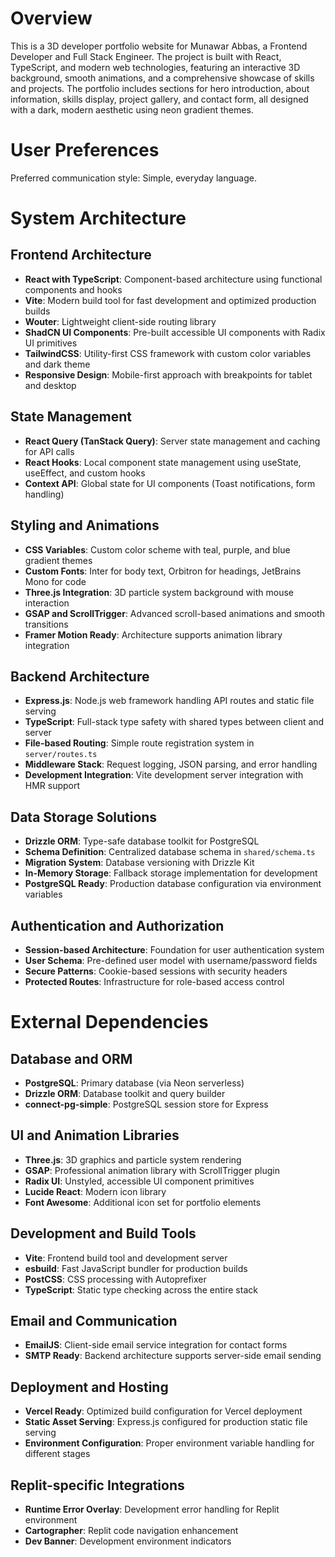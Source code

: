 # Overview

This is a 3D developer portfolio website for Munawar Abbas, a Frontend Developer and Full Stack Engineer. The project is built with React, TypeScript, and modern web technologies, featuring an interactive 3D background, smooth animations, and a comprehensive showcase of skills and projects. The portfolio includes sections for hero introduction, about information, skills display, project gallery, and contact form, all designed with a dark, modern aesthetic using neon gradient themes.

# User Preferences

Preferred communication style: Simple, everyday language.

# System Architecture

## Frontend Architecture
- **React with TypeScript**: Component-based architecture using functional components and hooks
- **Vite**: Modern build tool for fast development and optimized production builds
- **Wouter**: Lightweight client-side routing library
- **ShadCN UI Components**: Pre-built accessible UI components with Radix UI primitives
- **TailwindCSS**: Utility-first CSS framework with custom color variables and dark theme
- **Responsive Design**: Mobile-first approach with breakpoints for tablet and desktop

## State Management
- **React Query (TanStack Query)**: Server state management and caching for API calls
- **React Hooks**: Local component state management using useState, useEffect, and custom hooks
- **Context API**: Global state for UI components (Toast notifications, form handling)

## Styling and Animations
- **CSS Variables**: Custom color scheme with teal, purple, and blue gradient themes
- **Custom Fonts**: Inter for body text, Orbitron for headings, JetBrains Mono for code
- **Three.js Integration**: 3D particle system background with mouse interaction
- **GSAP and ScrollTrigger**: Advanced scroll-based animations and smooth transitions
- **Framer Motion Ready**: Architecture supports animation library integration

## Backend Architecture
- **Express.js**: Node.js web framework handling API routes and static file serving
- **TypeScript**: Full-stack type safety with shared types between client and server
- **File-based Routing**: Simple route registration system in `server/routes.ts`
- **Middleware Stack**: Request logging, JSON parsing, and error handling
- **Development Integration**: Vite development server integration with HMR support

## Data Storage Solutions
- **Drizzle ORM**: Type-safe database toolkit for PostgreSQL
- **Schema Definition**: Centralized database schema in `shared/schema.ts`
- **Migration System**: Database versioning with Drizzle Kit
- **In-Memory Storage**: Fallback storage implementation for development
- **PostgreSQL Ready**: Production database configuration via environment variables

## Authentication and Authorization
- **Session-based Architecture**: Foundation for user authentication system
- **User Schema**: Pre-defined user model with username/password fields
- **Secure Patterns**: Cookie-based sessions with security headers
- **Protected Routes**: Infrastructure for role-based access control

# External Dependencies

## Database and ORM
- **PostgreSQL**: Primary database (via Neon serverless)
- **Drizzle ORM**: Database toolkit and query builder
- **connect-pg-simple**: PostgreSQL session store for Express

## UI and Animation Libraries
- **Three.js**: 3D graphics and particle system rendering
- **GSAP**: Professional animation library with ScrollTrigger plugin
- **Radix UI**: Unstyled, accessible UI component primitives
- **Lucide React**: Modern icon library
- **Font Awesome**: Additional icon set for portfolio elements

## Development and Build Tools
- **Vite**: Frontend build tool and development server
- **esbuild**: Fast JavaScript bundler for production builds
- **PostCSS**: CSS processing with Autoprefixer
- **TypeScript**: Static type checking across the entire stack

## Email and Communication
- **EmailJS**: Client-side email service integration for contact forms
- **SMTP Ready**: Backend architecture supports server-side email sending

## Deployment and Hosting
- **Vercel Ready**: Optimized build configuration for Vercel deployment
- **Static Asset Serving**: Express.js configured for production static file serving
- **Environment Configuration**: Proper environment variable handling for different stages

## Replit-specific Integrations
- **Runtime Error Overlay**: Development error handling for Replit environment
- **Cartographer**: Replit code navigation enhancement
- **Dev Banner**: Development environment indicators